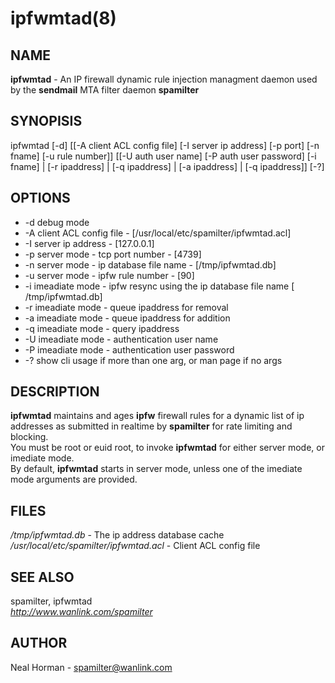 ipfwmtad(8)
=

## NAME
**ipfwmtad** - An IP firewall dynamic rule injection managment daemon used by the **sendmail** MTA filter daemon **spamilter**

## SYNOPISIS
ipfwmtad [-d] [[-A client ACL config file] [-I server ip address] [-p port] [-n fname] [-u rule number]] [[-U auth user name] [-P auth user password] [-i fname] | [-r ipaddress] | [-q ipaddress] | [-a ipaddress] | [-q ipaddress]] [-?]

## OPTIONS
- -d debug mode
- -A client ACL config file - [/usr/local/etc/spamilter/ipfwmtad.acl]
- -I server ip address - [127.0.0.1]
- -p server mode - tcp port number - [4739]
- -n server mode - ip database file name - [/tmp/ipfwmtad.db]
- -u server mode - ipfw rule number - [90]
- -i imeadiate mode - ipfw resync using the ip database file name [ /tmp/ipfwmtad.db]
- -r imeadiate mode - queue ipaddress for removal
- -a imeadiate mode - queue ipaddress for addition
- -q imeadiate mode - query ipaddress
- -U imeadiate mode - authentication user name
- -P imeadiate mode - authentication user password
- -? show cli usage if more than one arg, or man page if no args

## DESCRIPTION
**ipfwmtad** maintains and ages **ipfw** firewall rules for a dynamic list of ip addresses as submitted in
realtime by **spamilter** for rate limiting and blocking.  
You must be root or euid root, to invoke **ipfwmtad** for either server mode, or imediate mode.  
By default, **ipfwmtad** starts in server mode, unless one of the imediate mode arguments are provided.

## FILES
_/tmp/ipfwmtad.db_ - The ip address database cache  
_/usr/local/etc/spamilter/ipfwmtad.acl_ - Client ACL config file

## SEE ALSO
spamilter, ipfwmtad  
_http://www.wanlink.com/spamilter_

## AUTHOR
Neal Horman - spamilter@wanlink.com
